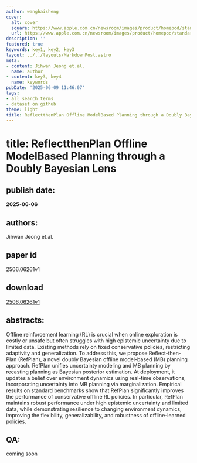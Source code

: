 ```yaml
---
author: wanghaisheng
cover:
  alt: cover
  square: https://www.apple.com.cn/newsroom/images/product/homepod/standard/Apple-HomePod-hero-230118_big.jpg.large_2x.jpg
  url: https://www.apple.com.cn/newsroom/images/product/homepod/standard/Apple-HomePod-hero-230118_big.jpg.large_2x.jpg
description: ''
featured: true
keywords: key1, key2, key3
layout: ../../layouts/MarkdownPost.astro
meta:
- content: Jihwan Jeong et.al.
  name: author
- content: key3, key4
  name: keywords
pubDate: '2025-06-09 11:46:07'
tags:
- all search terms
- dataset on github
theme: light
title: ReflectthenPlan Offline ModelBased Planning through a Doubly Bayesian Lens
---
```


# title: ReflectthenPlan Offline ModelBased Planning through a Doubly Bayesian Lens 
## publish date: 
**2025-06-06** 
## authors: 
  Jihwan Jeong et.al. 
## paper id
2506.06261v1
## download
[2506.06261v1](http://arxiv.org/abs/2506.06261v1)
## abstracts:
Offline reinforcement learning (RL) is crucial when online exploration is costly or unsafe but often struggles with high epistemic uncertainty due to limited data. Existing methods rely on fixed conservative policies, restricting adaptivity and generalization. To address this, we propose Reflect-then-Plan (RefPlan), a novel doubly Bayesian offline model-based (MB) planning approach. RefPlan unifies uncertainty modeling and MB planning by recasting planning as Bayesian posterior estimation. At deployment, it updates a belief over environment dynamics using real-time observations, incorporating uncertainty into MB planning via marginalization. Empirical results on standard benchmarks show that RefPlan significantly improves the performance of conservative offline RL policies. In particular, RefPlan maintains robust performance under high epistemic uncertainty and limited data, while demonstrating resilience to changing environment dynamics, improving the flexibility, generalizability, and robustness of offline-learned policies.
## QA:
coming soon
